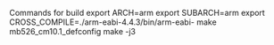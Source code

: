 Commands for build
export ARCH=arm
export SUBARCH=arm
export CROSS_COMPILE=./arm-eabi-4.4.3/bin/arm-eabi-
make mb526_cm10.1_defconfig
make -j3